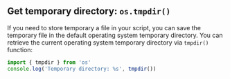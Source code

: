 ## Get temporary directory: `os.tmpdir()`

If you need to store temporary a file in your script, you can save the temporary file in the default operating system temporary directory.
You can retrieve the current operating system temporary directory via `tmpdir()` function:

```javascript
import { tmpdir } from 'os'
console.log('Temporary directory: %s', tmpdir())
```
